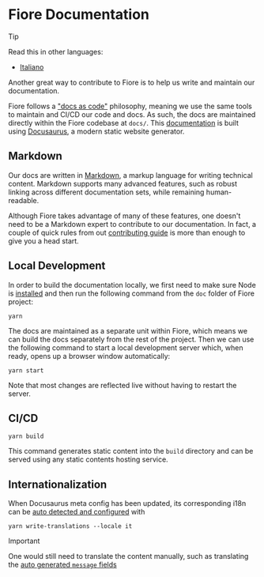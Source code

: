 Fiore Documentation
===================

> [!TIP]
>
> Read this in other languages:
>
> - [Italiano](README.it.md)

Another great way to contribute to Fiore is to help us write and maintain our documentation.

Fiore follows a ["docs as code"](https://writethedocs.qubitpi.org/en/latest/guide/docs-as-code/) philosophy, meaning we
use the same tools to maintain and CI/CD our code and docs. As such, the docs are maintained directly within
the Fiore codebase at `docs/`. This [documentation](http://fiore.qubitpi.org/) is built using
[Docusaurus](https://docusaurus.qubitpi.org/), a modern static website generator.

Markdown
--------

Our docs are written in [Markdown](https://en.wikipedia.org/wiki/Markdown), a markup language for writing technical
content. Markdown supports many advanced features, such as robust linking across different documentation sets, while
remaining human-readable.

Although Fiore takes advantage of many of these features, one doesn't need to be a Markdown expert to contribute to
our documentation. In fact, a couple of quick rules from out
[contributing guide](https://fiore.qubitpi.org/docs/contributing/markdown-documentation-style-guide) is more than
enough to give you a head start.

Local Development
-----------------

In order to build the documentation locally, we first need to make sure Node is [installed](https://deb.nodesource.com/)
and then run the following command from the `doc` folder of Fiore project:

```console
yarn
```

The docs are maintained as a separate unit within Fiore, which means we can build the docs separately from the rest
of the project. Then we can use the following command to start a local development server which, when ready, opens up a
browser window automatically:

```console
yarn start
```

Note that most changes are reflected live without having to restart the server.

CI/CD
-----

```console
yarn build
```

This command generates static content into the `build` directory and can be served using any static contents hosting
service.

Internationalization
--------------------

When Docusaurus meta config has been updated, its corresponding i18n can be
[auto detected and configured](https://docusaurus.qubitpi.org/docs/i18n/tutorial#translate-plugin-data) with

```console
yarn write-translations --locale it
```

> [!IMPORTANT]
>
> One would still need to translate the content manually, such as translating the
> [auto generated `message` fields](i18n/it/docusaurus-plugin-content-docs/current.json)
